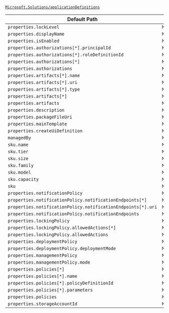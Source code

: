[`Microsoft.Solutions/applicationDefinitions`](https://docs.microsoft.com/en-us/azure/templates/microsoft.solutions/applicationdefinitions)

| Default Path | Alias |
|---|---|
| `properties.lockLevel` | `Microsoft.Solutions/applicationDefinitions/lockLevel` |
| `properties.displayName` | `Microsoft.Solutions/applicationDefinitions/displayName` |
| `properties.isEnabled` | `Microsoft.Solutions/applicationDefinitions/isEnabled` |
| `properties.authorizations[*].principalId` | `Microsoft.Solutions/applicationDefinitions/authorizations[*].principalId` |
| `properties.authorizations[*].roleDefinitionId` | `Microsoft.Solutions/applicationDefinitions/authorizations[*].roleDefinitionId` |
| `properties.authorizations[*]` | `Microsoft.Solutions/applicationDefinitions/authorizations[*]` |
| `properties.authorizations` | `Microsoft.Solutions/applicationDefinitions/authorizations` |
| `properties.artifacts[*].name` | `Microsoft.Solutions/applicationDefinitions/artifacts[*].name` |
| `properties.artifacts[*].uri` | `Microsoft.Solutions/applicationDefinitions/artifacts[*].uri` |
| `properties.artifacts[*].type` | `Microsoft.Solutions/applicationDefinitions/artifacts[*].type` |
| `properties.artifacts[*]` | `Microsoft.Solutions/applicationDefinitions/artifacts[*]` |
| `properties.artifacts` | `Microsoft.Solutions/applicationDefinitions/artifacts` |
| `properties.description` | `Microsoft.Solutions/applicationDefinitions/description` |
| `properties.packageFileUri` | `Microsoft.Solutions/applicationDefinitions/packageFileUri` |
| `properties.mainTemplate` | `Microsoft.Solutions/applicationDefinitions/mainTemplate` |
| `properties.createUiDefinition` | `Microsoft.Solutions/applicationDefinitions/createUiDefinition` |
| `managedBy` | `Microsoft.Solutions/applicationDefinitions/managedBy` |
| `sku.name` | `Microsoft.Solutions/applicationDefinitions/sku.name` |
| `sku.tier` | `Microsoft.Solutions/applicationDefinitions/sku.tier` |
| `sku.size` | `Microsoft.Solutions/applicationDefinitions/sku.size` |
| `sku.family` | `Microsoft.Solutions/applicationDefinitions/sku.family` |
| `sku.model` | `Microsoft.Solutions/applicationDefinitions/sku.model` |
| `sku.capacity` | `Microsoft.Solutions/applicationDefinitions/sku.capacity` |
| `sku` | `Microsoft.Solutions/applicationDefinitions/sku` |
| `properties.notificationPolicy` | `Microsoft.Solutions/applicationDefinitions/notificationPolicy` |
| `properties.notificationPolicy.notificationEndpoints[*]` | `Microsoft.Solutions/applicationDefinitions/notificationPolicy.notificationEndpoints[*]` |
| `properties.notificationPolicy.notificationEndpoints[*].uri` | `Microsoft.Solutions/applicationDefinitions/notificationPolicy.notificationEndpoints[*].uri` |
| `properties.notificationPolicy.notificationEndpoints` | `Microsoft.Solutions/applicationDefinitions/notificationPolicy.notificationEndpoints` |
| `properties.lockingPolicy` | `Microsoft.Solutions/applicationDefinitions/lockingPolicy` |
| `properties.lockingPolicy.allowedActions[*]` | `Microsoft.Solutions/applicationDefinitions/lockingPolicy.allowedActions[*]` |
| `properties.lockingPolicy.allowedActions` | `Microsoft.Solutions/applicationDefinitions/lockingPolicy.allowedActions` |
| `properties.deploymentPolicy` | `Microsoft.Solutions/applicationDefinitions/deploymentPolicy` |
| `properties.deploymentPolicy.deploymentMode` | `Microsoft.Solutions/applicationDefinitions/deploymentPolicy.deploymentMode` |
| `properties.managementPolicy` | `Microsoft.Solutions/applicationDefinitions/managementPolicy` |
| `properties.managementPolicy.mode` | `Microsoft.Solutions/applicationDefinitions/managementPolicy.mode` |
| `properties.policies[*]` | `Microsoft.Solutions/applicationDefinitions/policies[*]` |
| `properties.policies[*].name` | `Microsoft.Solutions/applicationDefinitions/policies[*].name` |
| `properties.policies[*].policyDefinitionId` | `Microsoft.Solutions/applicationDefinitions/policies[*].policyDefinitionId` |
| `properties.policies[*].parameters` | `Microsoft.Solutions/applicationDefinitions/policies[*].parameters` |
| `properties.policies` | `Microsoft.Solutions/applicationDefinitions/policies` |
| `properties.storageAccountId` | `Microsoft.Solutions/applicationDefinitions/storageAccountId` |

